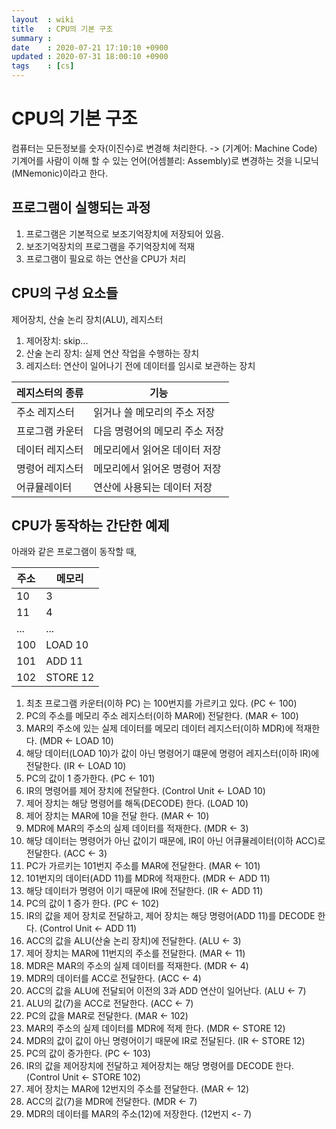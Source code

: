 ```yaml
---
layout  : wiki
title   : CPU의 기본 구조
summary : 
date    : 2020-07-21 17:10:10 +0900
updated : 2020-07-31 18:00:10 +0900
tags    : [cs]
---
```


# CPU의 기본 구조

컴퓨터는 모든정보를 숫자(이진수)로 변경해 처리한다. -> (기계어: Machine Code)
기계어를 사람이 이해 할 수 있는 언어(어셈블리: Assembly)로 변경하는 것을 니모닉(MNemonic)이라고 한다.

## 프로그램이 실행되는 과정

1. 프로그램은 기본적으로 보조기억장치에 저장되어 있음.
2. 보조기억장치의 프로그램을 주기억장치에 적재
3. 프로그램이 필요로 하는 연산을 CPU가 처리

## CPU의 구성 요소들

제어장치, 산술 논리 장치(ALU), 레지스터

1. 제어장치: skip...
2. 산술 논리 장치: 실제 연산 작업을 수행하는 장치
3. 레지스터: 연산이 일어나기 전에 데이터를 임시로 보관하는 장치

| 레지스터의 종류 | 기능                           |
|-----------------|--------------------------------|
| 주소 레지스터   | 읽거나 쓸 메모리의 주소 저장   |
| 프로그램 카운터 | 다음 명령어의 메모리 주소 저장 |
| 데이터 레지스터 | 메모리에서 읽어온 데이터 저장  |
| 명령어 레지스터 | 메모리에서 읽어온 명령어 저장  |
| 어큐뮬레이터    | 연산에 사용되는 데이터 저장    |

## CPU가 동작하는 간단한 예제

아래와 같은 프로그램이 동작할 때,

| 주소 | 메모리   |
|------|----------|
| 10   | 3        |
| 11   | 4        |
| ...  | ...      |
| 100  | LOAD 10  |
| 101  | ADD 11   |
| 102  | STORE 12 |

1. 최초 프로그램 카운터(이하 PC) 는 100번지를 가르키고 있다. (PC <- 100)
2. PC의 주소를 메모리 주소 레지스터(이하 MAR에) 전달한다. (MAR <- 100)
3. MAR의 주소에 있는 실제 데이터를 메모리 데이터 레지스터(이하 MDR)에 적재한다. (MDR <- LOAD 10)
4. 해당 데이터(LOAD 10)가 값이 아닌 명령어기 떄문에 명령어 레지스터(이하 IR)에 전달한다. (IR <- LOAD 10)
5. PC의 값이 1 증가한다. (PC <- 101)
6. IR의 명령어를 제어 장치에 전달한다. (Control Unit <- LOAD 10)
7. 제어 장치는 해당 명령어를 해독(DECODE) 한다. (LOAD 10)
8. 제어 장치는 MAR에 10을 전달 한다. (MAR <- 10)
9. MDR에 MAR의 주소의 실제 데이터를 적재한다. (MDR <- 3)
10. 해당 데이터는 명령어가 아닌 값이기 때문에, IR이 아닌 어큐뮬레이터(이하 ACC)로 전달한다. (ACC <- 3)
11. PC가 가르키는 101번지 주소를 MAR에 전달한다. (MAR <- 101)
12. 101번지의 데이터(ADD 11)를 MDR에 적재한다. (MDR <- ADD 11)
13. 해당 데이터가 명령어 이기 때문에 IR에 전달한다. (IR <- ADD 11)
14. PC의 값이 1 증가 한다. (PC <- 102)
15. IR의 값을 제어 장치로 전달하고, 제어 장치는 해당 명령어(ADD 11)를 DECODE 한다. (Control Unit <- ADD 11)
16. ACC의 값을 ALU(산술 논리 장치)에 전달한다. (ALU <- 3)
17. 제어 장치는 MAR에 11번지의 주소를 전달한다. (MAR <- 11)
18. MDR은 MAR의 주소의 실제 데이터를 적재한다. (MDR <- 4)
19. MDR의 데이터를 ACC로 전달한다. (ACC <- 4)
20. ACC의 값을 ALU에 전달되어 이전의 3과 ADD 연산이 일어난다. (ALU <- 7)
21. ALU의 값(7)을 ACC로 전달한다. (ACC <- 7)
22. PC의 값을 MAR로 전달한다. (MAR <- 102)
23. MAR의 주소의 실제 데이터를 MDR에 적제 한다. (MDR <- STORE 12)
24. MDR의 값이 값이 아닌 명령어이기 때문에 IR로 전달된다. (IR <- STORE 12)
25. PC의 값이 증가한다. (PC <- 103)
26. IR의 값을 제어장치에 전달하고 제어장치는 해당 명령어를 DECODE 한다. (Control Unit <- STORE 102)
27. 제어 장치는 MAR에 12번지의 주소를 전달한다. (MAR <- 12)
28. ACC의 값(7)을 MDR에 전달한다. (MDR <- 7)
29. MDR의 데이터를 MAR의 주소(12)에 저장한다. (12번지 <- 7)
